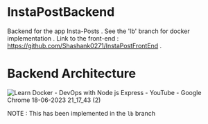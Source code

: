# InstaPostBackend
Backend for the app Insta-Posts . See the 'lb' branch for docker implementation . Link to the front-end : https://github.com/Shashank0271/InstaPostFrontEnd . 

# Backend Architecture 

![Learn Docker - DevOps with Node js   Express - YouTube - Google Chrome 18-06-2023 21_17_43 (2)](https://github.com/Shashank0271/InstaPostBackend/assets/90961736/bc9ad4bb-1d76-4bf8-ba2c-3662b39d8754)

NOTE : This has been implemented in the ```lb``` branch
